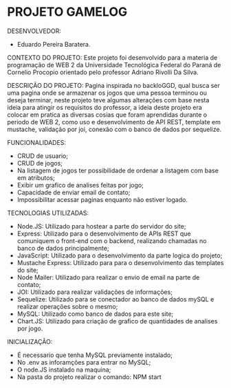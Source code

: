 # PROJETO GAMELOG

DESENVOLVEDOR:
- Eduardo Pereira Baratera.

CONTEXTO DO PROJETO:
Este projeto foi desenvolvido para a materia de programação de WEB 2 da Universidade Tecnológica Federal do Paraná de Cornelio Procopio orientado pelo professor Adriano Rivolli Da Silva.

DESCRIÇÃO DO PROJETO:
Pagina inspirada no backloGGD, qual busca ser uma pagina onde se armazenar os jogos que uma pessoa terminou ou deseja terminar, neste projeto teve algumas alterações com base nesta ideia para atingir os requisitos do professor, a ideia deste projeto era colocar em pratica as diversas cosias que foram aprendidas durante o periodo de WEB 2, como uso e desenvolvimento de API REST, template em mustache, validação por joi, conexão com o banco de dados por sequelize.

FUNCIONALIDADES:
- CRUD de usuario;
- CRUD de jogos;
- Na listagem de jogos ter possibilidade de ordenar a listagem com base em atributos;
- Exibir um grafico de analises feitas por jogo;
- Capacidade de enviar email de contato;
- Impossibilitar acessar paginas enquanto não estiver logado.

TECNOLOGIAS UTILIZADAS:
- Node.JS: Utilizado para hostear a parte do servidor do site;
- Express: Utilizado para o desenvolvimento de APIs REST que comuniquem o front-end com o backend, realizando chamadas no banco de dados principalmente;
- JavaScript: Utilizado para o desenvolvimento da parte logica do projeto;
- Mustache Express: Utilizado para para o desenvolvimento das templates do site;
- Node Mailer: Utilizado para realizar o envio de email na parte de contato;
- JOI: Utilizado para realizar validações de informações;
- Sequelize: Utilizado para se conectador ao banco de dados mySQL e realizar operações sobre o mesmo;
- MySQL: Utilizado como banco de dados para este site;
- Chart.JS: Utilizado para criação de grafico de quantidades de analises por jogo.

INICIALIZAÇÂO:
- É necessario que tenha MySQL previamente instalado;
- No .env as inforamções para entrar no MySQL;
- O node.JS instalado na maquina;
- Na pasta do projeto realizar o comando: NPM start
